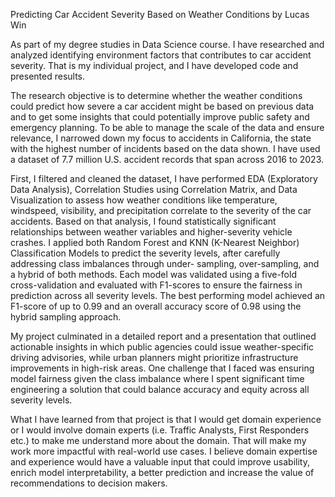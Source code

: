 Predicting Car Accident Severity Based on Weather Conditions by Lucas Win

As part of my degree studies in Data Science course. I have researched and analyzed identifying environment factors that contributes to car accident severity. That is my individual project, and I have developed code and presented results.

The research objective is to determine whether the weather conditions could predict how severe a car accident might be based on previous data and to get some insights that could potentially improve public safety and emergency planning. To be able to manage the scale of the data and ensure relevance, I narrowed down my focus to accidents in California, the state with the highest number of incidents based on the data shown. I have used a dataset of 7.7 million U.S. accident records that span across 2016 to 2023.

First, I filtered and cleaned the dataset, I have performed EDA (Exploratory Data Analysis), Correlation Studies using Correlation Matrix, and Data Visualization to assess how weather conditions like temperature, windspeed, visibility, and precipitation correlate to the severity of the car accidents. Based on that analysis, I found statistically significant relationships between weather variables and higher-severity vehicle crashes. I applied both Random Forest and KNN (K-Nearest Neighbor) Classification Models to predict the severity levels, after carefully addressing class imbalances through under- sampling, over-sampling, and a hybrid of both methods. Each model was validated using a five-fold cross-validation and evaluated with F1-scores to ensure the fairness in prediction across all severity levels. The best performing model achieved an F1-score of up to 0.99 and an overall accuracy score of 0.98 using the hybrid sampling approach.

My project culminated in a detailed report and a presentation that outlined actionable insights in which public agencies could issue weather-specific driving advisories, while urban planners might prioritize infrastructure improvements in high-risk areas. One challenge that I faced was ensuring model fairness given the class imbalance where I spent significant time engineering a solution that could balance accuracy and equity across all severity levels.

What I have learned from that project is that I would get domain experience or I would involve domain experts (i.e. Traffic Analysts, First Responders etc.) to make me understand more about the domain. That will make my work more impactful with real-world use cases. I believe domain expertise and experience would have a valuable input that could improve usability, enrich model interpretability, a better prediction and increase the value of recommendations to decision makers.

